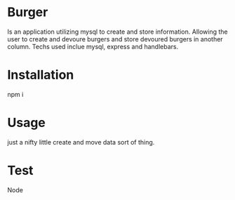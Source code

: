 # Burger
Is an application utilizing mysql to create and store information.  Allowing the user to create and devoure burgers and store devoured burgers in another column. Techs used inclue mysql, express and handlebars.

# Installation
npm i

# Usage
just a nifty little create and move data sort of thing.

# Test
Node

